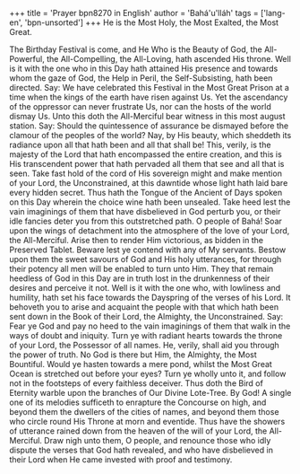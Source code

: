 +++
title = 'Prayer bpn8270 in English'
author = 'Bahá'u'lláh'
tags = ['lang-en', 'bpn-unsorted']
+++
He is the Most Holy, the Most Exalted, the Most Great.

The Birthday Festival is come, and He Who is the Beauty of God, the All-Powerful, the All-Compelling, the All-Loving, hath ascended His throne. Well is it with the one who in this Day hath attained His presence and towards whom the gaze of God, the Help in Peril, the Self-Subsisting, hath been directed. Say: We have celebrated this Festival in the Most Great Prison at a time when the kings of the earth have risen against Us. Yet the ascendancy of the oppressor can never frustrate Us, nor can the hosts of the world dismay Us. Unto this doth the All-Merciful bear witness in this most august station.
Say: Should the quintessence of assurance be dismayed before the clamour of the peoples of the world? Nay, by His beauty, which sheddeth its radiance upon all that hath been and all that shall be! This, verily, is the majesty of the Lord that hath encompassed the entire creation, and this is His transcendent power that hath pervaded all them that see and all that is seen. Take fast hold of the cord of His sovereign might and make mention of your Lord, the Unconstrained, at this dawntide whose light hath laid bare every hidden secret. Thus hath the Tongue of the Ancient of Days spoken on this Day wherein the choice wine hath been unsealed. Take heed lest the vain imaginings of them that have disbelieved in God perturb you, or their idle fancies deter you from this outstretched path.
O people of Bahá! Soar upon the wings of detachment into the atmosphere of the love of your Lord, the All-Merciful. Arise then to render Him victorious, as bidden in the Preserved Tablet. Beware lest ye contend with any of My servants. Bestow upon them the sweet savours of God and His holy utterances, for through their potency all men will be enabled to turn unto Him. They that remain heedless of God in this Day are in truth lost in the drunkenness of their desires and perceive it not. Well is it with the one who, with lowliness and humility, hath set his face towards the Dayspring of the verses of his Lord.
It behoveth you to arise and acquaint the people with that which hath been sent down in the Book of their Lord, the Almighty, the Unconstrained. Say: Fear ye God and pay no heed to the vain imaginings of them that walk in the ways of doubt and iniquity. Turn ye with radiant hearts towards the throne of your Lord, the Possessor of all names. He, verily, shall aid you through the power of truth. No God is there but Him, the Almighty, the Most Bountiful.
Would ye hasten towards a mere pond, whilst the Most Great Ocean is stretched out before your eyes? Turn ye wholly unto it, and follow not in the footsteps of every faithless deceiver. Thus doth the Bird of Eternity warble upon the branches of Our Divine Lote-Tree. By God! A single one of its melodies sufficeth to enrapture the Concourse on high, and beyond them the dwellers of the cities of names, and beyond them those who circle round His Throne at morn and eventide.
Thus have the showers of utterance rained down from the heaven of the will of your Lord, the All-Merciful. Draw nigh unto them, O people, and renounce those who idly dispute the verses that God hath revealed, and who have disbelieved in their Lord when He came invested with proof and testimony.
